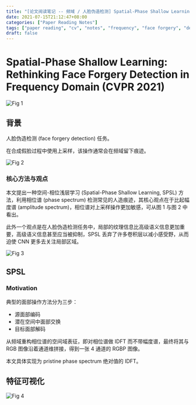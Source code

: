 ```yaml
---
title: "[论文阅读笔记 -- 频域 / 人脸伪造检测] Spatial-Phase Shallow Learning (CVPR 2021)"
date: 2021-07-15T21:12:47+08:00
categories: ["Paper Reading Notes"]
tags: ["paper reading", "cv", "notes", "frequency", "face forgery", "detection"]
draft: false
---
```


# Spatial-Phase Shallow Learning: Rethinking Face Forgery Detection in Frequency Domain (CVPR 2021)

![Fig 1](/images/2021/PRN46/1.png)

## 背景

人脸伪造检测 (face forgery detection) 任务。  

在合成假脸过程中使用上采样，该操作通常会在频域留下痕迹。  

![Fig 2](/images/2021/PRN46/2.png)

### 核心方法与观点

本文提出一种空间-相位浅层学习 (Spatial-Phase Shallow Learning, SPSL) 方法，利用相位谱 (phase spectrum) 检测常见的人造痕迹，其核心观点在于比起幅度谱 (amplitude spectrum)，相位谱对上采样操作更加敏感，可从图 1 与图 2 中看出。  

此外一个观点是在人脸伪造检测任务中，局部的纹理信息比高级语义信息更加重要，高级语义信息甚至应当被抑制，SPSL 丢弃了许多卷积层以减小感受野，从而迫使 CNN 更多去关注局部区域。  

![Fig 3](/images/2021/PRN46/3.png)

## SPSL

### Motivation

典型的面部操作方法分为三步：  

+ 源面部编码
+ 潜在空间中面部交换
+ 目标面部解码

从频域重构相位谱的空间域表征，即对相位谱做 IDFT 而不带幅度谱，最终将其与 RGB 图像沿着通道维拼接，得到一张 4 通道的 RGBP 图像。  

本文具体实现为 pristine phase spectrum 绝对值的 IDFT。  

## 特征可视化

![Fig 4](/images/2021/PRN46/4.png)
